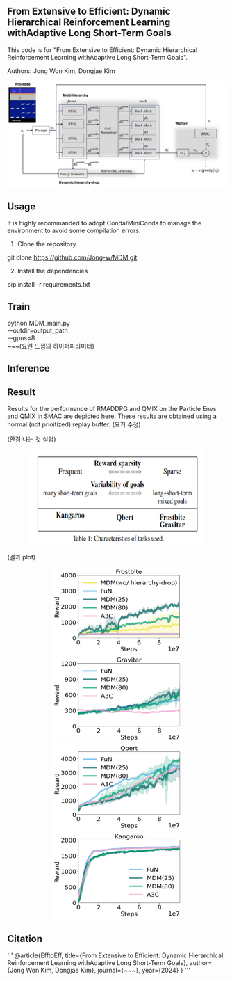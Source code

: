 
## From Extensive to Efficient: Dynamic Hierarchical Reinforcement Learning withAdaptive Long Short-Term Goals


This code is for "From Extensive to Efficient: Dynamic Hierarchical Reinforcement Learning withAdaptive Long Short-Term Goals".

Authors: Jong Won Kim, Dongjae Kim

![이미지](./img/fig_1.png)

## Usage
It is highly recommanded to adopt Conda/MiniConda to manage the environment to avoid some compilation errors.

1. Clone the repository.

git clone https://github.com/Jong-w/MDM.git

2. Install the dependencies

pip install -r requirements.txt

## Train

python MDM_main.py \
    --outdir=output_path \
    --gpus=8 \
    ~~~(요런 느낌의 하이퍼파라미터)

## Inference




## Result
Results for the performance of RMADDPG and QMIX on the Particle Envs and QMIX in SMAC are depicted here. 
These results are obtained using a normal (not prioitized) replay buffer. (요거 수정)

(환경 나눈 것 설명)
<p align="center">
<img src="./img/Env_classification.png" width="400" height="220">
</p>

(결과 plot)



<p align="center">
<img src="./img/FROSTBITE.png" width="300" height="200">
<img src="./img/Gravitar.png" width="300" height="200">
<img src="./img/Qbert.png" width="300" height="200">
<img src="./img/Kangaroo.png" width="300" height="200">
</p>


## Citation
'''
@article{EfftoEff,
  title={From Extensive to Efficient: Dynamic Hierarchical Reinforcement Learning withAdaptive Long Short-Term Goals},
  author={Jong Won Kim, Dongjae Kim},
  journal={~~~},
  year={2024}
}
'''